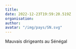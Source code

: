 ```yaml
---
title: 
date: 2022-12-23T19:59:20.519Z
organisation: 
author: 
avatar: "/img/pays/SN.svg"
---
```


Mauvais dirigeants au Sénégal 